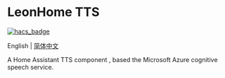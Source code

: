 # LeonHome TTS

[![hacs_badge](https://img.shields.io/badge/HACS-Custom-orange.svg)](https://github.com/custom-components/hacs)

English | [简体中文](https://github.com/georgezhao2010/azure_cognitive_speech/blob/main/README_hans.md)

A Home Assistant TTS component , based the Microsoft Azure cognitive speech service.
